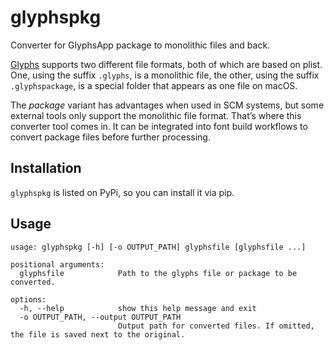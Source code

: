 # glyphspkg

Converter for GlyphsApp package to monolithic files and back.

[Glyphs](https://glyphsapp.com) supports two different file formats, both of
which are based on plist. One, using the suffix `.glyphs`, is a monolithic
file, the other, using the suffix `.glyphspackage`, is a special folder that
appears as one file on macOS.

The _package_ variant has advantages when used in SCM systems, but some
external tools only support the monolithic file format. That’s where this
converter tool comes in. It can be integrated into font build workflows to
convert package files before further processing.


## Installation

`glyphspkg` is listed on PyPi, so you can install it via pip.


## Usage

```
usage: glyphspkg [-h] [-o OUTPUT_PATH] glyphsfile [glyphsfile ...]

positional arguments:
  glyphsfile            Path to the glyphs file or package to be converted.

options:
  -h, --help            show this help message and exit
  -o OUTPUT_PATH, --output OUTPUT_PATH
                        Output path for converted files. If omitted, the file is saved next to the original.
```
